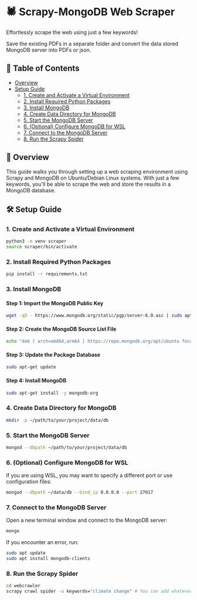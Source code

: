 # 🕷️ Scrapy-MongoDB Web Scraper  
Effortlessly scrape the web using just a few keywords! 

Save the existing PDFs in a separate folder and convert the data stored MongoDB server into PDFs or json.

## 📖 Table of Contents
- [Overview](#overview)
- [Setup Guide](#setup-guide)
  - [1. Create and Activate a Virtual Environment](#1-create-and-activate-a-virtual-environment)
  - [2. Install Required Python Packages](#2-install-required-python-packages)
  - [3. Install MongoDB](#3-install-mongodb)
  - [4. Create Data Directory for MongoDB](#4-create-data-directory-for-mongodb)
  - [5. Start the MongoDB Server](#5-start-the-mongodb-server)
  - [6. (Optional) Configure MongoDB for WSL](#6-optional-configure-mongodb-for-wsl)
  - [7. Connect to the MongoDB Server](#7-connect-to-the-mongodb-server)
  - [8. Run the Scrapy Spider](#8-run-the-scrapy-spider)

## 📝 Overview
This guide walks you through setting up a web scraping environment using Scrapy and MongoDB on Ubuntu/Debian Linux systems. With just a few keywords, you'll be able to scrape the web and store the results in a MongoDB database.

## 🛠️ Setup Guide

### 1. Create and Activate a Virtual Environment
```bash
python3 -m venv scraper
source scraper/bin/activate
```

### 2. Install Required Python Packages
```bash
pip install -r requirements.txt
```
### 3. Install MongoDB
#### Step 1: Import the MongoDB Public Key
```bash
wget -qO - https://www.mongodb.org/static/pgp/server-6.0.asc | sudo apt-key add -
```
#### Step 2: Create the MongoDB Source List File
```bash
echo "deb [ arch=amd64,arm64 ] https://repo.mongodb.org/apt/ubuntu focal/mongodb-org/6.0 multiverse" | sudo tee /etc/apt/sources.list.d/mongodb-org-6.0.list
```
#### Step 3: Update the Package Database
```bash
sudo apt-get update
```
#### Step 4: Install MongoDB
```bash
sudo apt-get install -y mongodb-org
```
### 4. Create Data Directory for MongoDB
```bash
mkdir -p ~/path/to/your/project/data/db
```
### 5. Start the MongoDB Server
```bash
mongod --dbpath ~/path/to/your/project/data/db
```
### 6. (Optional) Configure MongoDB for WSL
If you are using WSL, you may want to specify a different port or use configuration files:
```bash
mongod --dbpath ~/data/db --bind_ip 0.0.0.0 --port 27017
```
### 7. Connect to the MongoDB Server
Open a new terminal window and connect to the MongoDB server:
```bash
mongo
```
If you encounter an error, run:
```bash
sudo apt update
sudo apt install mongodb-clients
```

### 8. Run the Scrapy Spider
```bash
cd webcrawler
scrapy crawl spider -a keywords="climate change" # You can add whatever keyword you want to scrape for
```